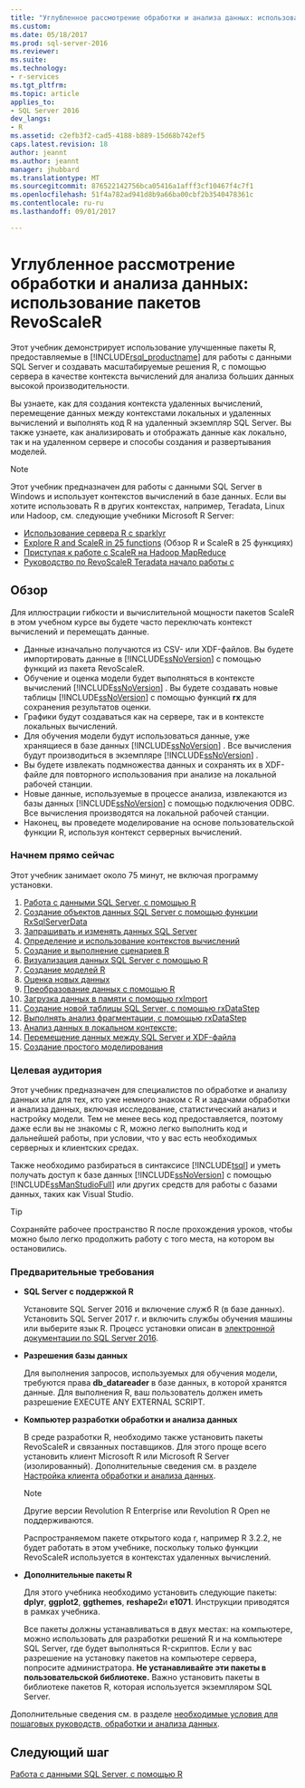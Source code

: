 ```yaml
---
title: "Углубленное рассмотрение обработки и анализа данных: использование пакетов RevoScaleR | Документация Майкрософт"
ms.custom: 
ms.date: 05/18/2017
ms.prod: sql-server-2016
ms.reviewer: 
ms.suite: 
ms.technology:
- r-services
ms.tgt_pltfrm: 
ms.topic: article
applies_to:
- SQL Server 2016
dev_langs:
- R
ms.assetid: c2efb3f2-cad5-4188-b889-15d68b742ef5
caps.latest.revision: 18
author: jeannt
ms.author: jeannt
manager: jhubbard
ms.translationtype: MT
ms.sourcegitcommit: 876522142756bca05416a1afff3cf10467f4c7f1
ms.openlocfilehash: 51f4a782ad941d8b9a66ba00cbf2b3540478361c
ms.contentlocale: ru-ru
ms.lasthandoff: 09/01/2017

---
```

# <a name="data-science-deep-dive-using-the-revoscaler-packages"></a>Углубленное рассмотрение обработки и анализа данных: использование пакетов RevoScaleR

Этот учебник демонстрирует использование улучшенные пакеты R, предоставляемые в [!INCLUDE[rsql_productname](../../includes/rsql-productname-md.md)] для работы с данными SQL Server и создавать масштабируемые решения R, с помощью сервера в качестве контекста вычислений для анализа больших данных высокой производительности.

Вы узнаете, как для создания контекста удаленных вычислений, перемещение данных между контекстами локальных и удаленных вычислений и выполнять код R на удаленный экземпляр SQL Server. Вы также узнаете, как анализировать и отображать данные как локально, так и на удаленном сервере и способы создания и развертывания моделей.

> [!NOTE]
> 
> Этот учебник предназначен для работы с данными SQL Server в Windows и использует контекстов вычислений в базе данных. Если вы хотите использовать R в других контекстах, например, Teradata, Linux или Hadoop, см. следующие учебники Microsoft R Server: 
> + [Использование сервера R с sparklyr](https://msdn.microsoft.com/microsoft-r/microsoft-r-get-started-spark-interop)
> + [Explore R and ScaleR in 25 functions](https://msdn.microsoft.com/microsoft-r/microsoft-r-tutorial-r2revoscaler) (Обзор R и ScaleR в 25 функциях)
> + [Приступая к работе с ScaleR на Hadoop MapReduce](https://msdn.microsoft.com/microsoft-r/scaler-hadoop-getting-started)
> + [Руководство по RevoScaleR Teradata начало работы с](https://msdn.microsoft.com/microsoft-r/scaler-teradata-getting-started)

## <a name="overview"></a>Обзор

Для иллюстрации гибкости и вычислительной мощности пакетов ScaleR в этом учебном курсе вы будете часто переключать контекст вычислений и перемещать данные.

+ Данные изначально получаются из CSV- или XDF-файлов. Вы будете импортировать данные в [!INCLUDE[ssNoVersion](../../includes/ssnoversion-md.md)] с помощью функций из пакета RevoScaleR.
+ Обучение и оценка модели будет выполняться в контексте вычислений [!INCLUDE[ssNoVersion](../../includes/ssnoversion-md.md)] .
    Вы будете создавать новые таблицы [!INCLUDE[ssNoVersion](../../includes/ssnoversion-md.md)] с помощью функций **rx** для сохранения результатов оценки.
+ Графики будут создаваться как на сервере, так и в контексте локальных вычислений.
+ Для обучения модели будут использоваться данные, уже хранящиеся в базе данных [!INCLUDE[ssNoVersion](../../includes/ssnoversion-md.md)] . Все вычисления будут производиться в экземпляре [!INCLUDE[ssNoVersion](../../includes/ssnoversion-md.md)] .
+ Вы будете извлекать подмножества данных и сохранять их в XDF-файле для повторного использования при анализе на локальной рабочей станции.
+ Новые данные, используемые в процессе анализа, извлекаются из базы данных [!INCLUDE[ssNoVersion](../../includes/ssnoversion-md.md)] с помощью подключения ODBC. Все вычисления производятся на локальной рабочей станции.
+ Наконец, вы проведете моделирование на основе пользовательской функции R, используя контекст серверных вычислений.

### <a name="get-started-now"></a>Начнем прямо сейчас

Этот учебник занимает около 75 минут, не включая программу установки.

1. [Работа с данными SQL Server, с помощью R](../../advanced-analytics/tutorials/deepdive-work-with-sql-server-data-using-r.md)
2. [Создание объектов данных SQL Server с помощью функции RxSqlServerData](../../advanced-analytics/tutorials/deepdive-create-sql-server-data-objects-using-rxsqlserverdata.md)
3. [Запрашивать и изменять данных SQL Server](../../advanced-analytics/tutorials/deepdive-query-and-modify-the-sql-server-data.md)
4. [Определение и использование контекстов вычислений](../../advanced-analytics/tutorials/deepdive-define-and-use-compute-contexts.md)
5. [Создание и выполнение сценариев R](../../advanced-analytics/tutorials/deepdive-create-and-run-r-scripts.md)
6. [Визуализация данных SQL Server с помощью R](../../advanced-analytics/tutorials/deepdive-visualize-sql-server-data-using-r.md)
7. [Создание моделей R](../../advanced-analytics/tutorials/deepdive-create-models.md)
8. [Оценка новых данных](../../advanced-analytics/tutorials/deepdive-score-new-data.md)
9. [Преобразование данных с помощью R](../../advanced-analytics/tutorials/deepdive-transform-data-using-r.md)
10. [Загрузка данных в памяти с помощью rxImport](../../advanced-analytics/tutorials/deepdive-load-data-into-memory-using-rximport.md)
11. [Создание новой таблицы SQL Server, с помощью rxDataStep](../../advanced-analytics/tutorials/deepdive-create-new-sql-server-table-using-rxdatastep.md)
12. [Выполнять анализ фрагментации, с помощью rxDataStep](../../advanced-analytics/tutorials/deepdive-perform-chunking-analysis-using-rxdatastep.md)
13. [Анализ данных в локальном контексте;](../../advanced-analytics/tutorials/deepdive-analyze-data-in-local-compute-context.md)
14. [Перемещение данных между SQL Server и XDF-файла](../../advanced-analytics/tutorials/deepdive-move-data-between-sql-server-and-xdf-file.md)
15. [Создание простого моделирования](../../advanced-analytics/tutorials/deepdive-create-a-simple-simulation.md)

### <a name="target-audience"></a>Целевая аудитория

Этот учебник предназначен для специалистов по обработке и анализу данных или для тех, кто уже немного знаком с R и задачами обработки и анализа данных, включая исследование, статистический анализ и настройку модели.  Тем не менее весь код предоставляется, поэтому даже если вы не знакомы с R, можно легко выполнить код и дальнейшей работы, при условии, что у вас есть необходимых серверных и клиентских средах.

Также необходимо разбираться в синтаксисе [!INCLUDE[tsql](../../includes/tsql-md.md)] и уметь получать доступ к базе данных [!INCLUDE[ssNoVersion](../../includes/ssnoversion-md.md)] с помощью [!INCLUDE[ssManStudioFull](../../includes/ssmanstudiofull-md.md)] или других средств для работы с базами данных, таких как Visual Studio.
  
> [!TIP]
> Сохраняйте рабочее пространство R после прохождения уроков, чтобы можно было легко продолжить работу с того места, на котором вы остановились.

### <a name="prerequisites"></a>Предварительные требования

- **SQL Server с поддержкой R**
  
    Установите SQL Server 2016 и включение служб R (в базе данных). Установить SQL Server 2017 г. и включить службы обучения машины или выберите язык R. Процесс установки описан в [электронной документации по SQL Server 2016](http://msdn.microsoft.com/library/mt696069(SQL.130).aspx).
  
-  **Разрешения базы данных**
  
    Для выполнения запросов, используемых для обучения модели, требуются права **db_datareader** в базе данных, в которой хранятся данные. Для выполнения R, ваш пользователь должен иметь разрешение EXECUTE ANY EXTERNAL SCRIPT.

-   **Компьютер разработки обработки и анализа данных**
  
    В среде разработки R, необходимо также установить пакеты RevoScaleR и связанных поставщиков. Для этого проще всего установить клиент Microsoft R или Microsoft R Server (изолированный). Дополнительные сведения см. в разделе [Настройка клиента обработки и анализа данных](http://msdn.microsoft.co/library/mt696067(SQL.130).aspx).
      
    > [!NOTE] 
    > Другие версии Revolution R Enterprise или Revolution R Open не поддерживаются.
    > 
    > Распространяемом пакете открытого кода r, например R 3.2.2, не будет работать в этом учебнике, поскольку только функции RevoScaleR используется в контекстах удаленных вычислений.
  
-   **Дополнительные пакеты R**
  
    Для этого учебника необходимо установить следующие пакеты: **dplyr**, **ggplot2**, **ggthemes**, **reshape2**и **e1071**. Инструкции приводятся в рамках учебника.
  
    Все пакеты должны устанавливаться в двух местах: на компьютере, можно использовать для разработки решений R и на компьютере SQL Server, где будет выполняться R-скриптов. Если у вас разрешение на установку пакетов на компьютере сервера, попросите администратора. **Не устанавливайте эти пакеты в пользовательской библиотеке.** Важно установить пакеты в библиотеке пакетов R, которая используется экземпляром SQL Server.

Дополнительные сведения см. в разделе [необходимые условия для пошаговых руководств, обработки и анализа данных](../../advanced-analytics/tutorials/walkthrough-prerequisites-for-data-science-walkthroughs.md).



## <a name="next-step"></a>Следующий шаг

[Работа с данными SQL Server, с помощью R](../../advanced-analytics/tutorials/deepdive-work-with-sql-server-data-using-r.md)


